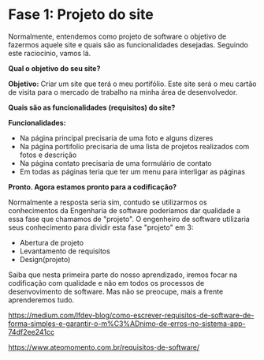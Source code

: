 # Fase 1: Projeto do site

Normalmente, entendemos como projeto de software o objetivo de fazermos aquele site e quais são as funcionalidades desejadas. Seguindo este raciocínio, vamos lá.

**Qual o objetivo do seu site?**

**Objetivo:** Criar um site que terá o meu portifólio. Este site será o meu cartão de visita para o mercado de trabalho na minha área de desenvolvedor. 

**Quais são as funcionalidades (requisitos) do site?**

**Funcionalidades:** 
* Na página principal precisaria de uma foto e alguns dizeres
* Na página portifolio precisaria de uma lista de projetos realizados com fotos e descrição
* Na página contato precisaria de uma formulário de contato
* Em todas as páginas teria que ter um menu para interligar as páginas

**Pronto. Agora estamos pronto para a codificação?**

Normalmente a resposta seria sim, contudo se utilizarmos os conhecimentos da Engenharia de software poderíamos dar qualidade a essa fase que chamamos de "projeto". O engenheiro de software utilizaria seus conhecimento para dividir esta fase "projeto" em 3: 
* Abertura de projeto
* Levantamento de requisitos
* Design(projeto)

Saiba que nesta primeira parte do nosso aprendizado, iremos focar na codificação com qualidade e não em todos os processos de desenvovimento de software. Mas não se preocupe, mais a frente aprenderemos tudo.

https://medium.com/lfdev-blog/como-escrever-requisitos-de-software-de-forma-simples-e-garantir-o-m%C3%ADnimo-de-erros-no-sistema-app-74df2ee241cc

https://www.ateomomento.com.br/requisitos-de-software/